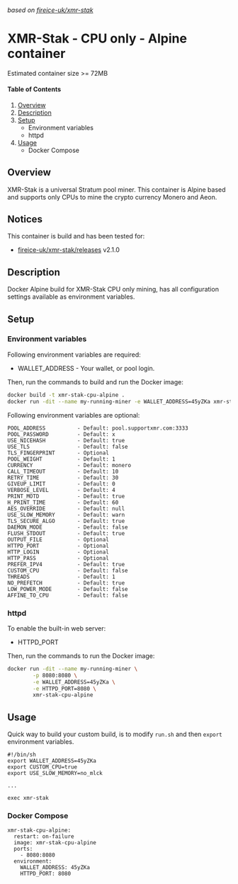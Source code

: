 ###### based on [fireice-uk/xmr-stak]
# XMR-Stak - CPU only - Alpine container

Estimated container size >= 72MB

#### Table of Contents

1. [Overview][Overview]
2. [Description][Description]
3. [Setup][Setup]
    * Environment variables
    * httpd
4. [Usage][Usage]
    * Docker Compose

## Overview

XMR-Stak is a universal Stratum pool miner. This container is Alpine based and supports only CPUs to mine the crypto currency Monero and Aeon.

## Notices

This container is build and has been tested for:

* [fireice-uk/xmr-stak/releases] v2.1.0

## Description

Docker Alpine build for XMR-Stak CPU only mining, has all configuration settings available as environment variables.

## Setup

### Environment variables

Following environment variables are required:

* WALLET_ADDRESS        - Your wallet, or pool login.

Then, run the commands to build and run the Docker image:

``` bash
docker build -t xmr-stak-cpu-alpine .
docker run -dit --name my-running-miner -e WALLET_ADDRESS=45yZKa xmr-stak-cpu-alpine
```

Following environment variables are optional:

```
POOL_ADDRESS          - Default: pool.supportxmr.com:3333
POOL_PASSWORD         - Default: x
USE_NICEHASH          - Default: true
USE_TLS               - Default: false
TLS_FINGERPRINT       - Optional
POOL_WEIGHT           - Default: 1
CURRENCY              - Default: monero
CALL_TIMEOUT          - Default: 10
RETRY_TIME            - Default: 30
GIVEUP_LIMIT          - Default: 0
VERBOSE_LEVEL         - Default: 4
PRINT_MOTD            - Default: true
H_PRINT_TIME          - Default: 60
AES_OVERRIDE          - Default: null
USE_SLOW_MEMORY       - Default: warn
TLS_SECURE_ALGO       - Default: true
DAEMON_MODE           - Default: false
FLUSH_STDOUT          - Default: true
OUTPUT_FILE           - Optional
HTTPD_PORT            - Optional
HTTP_LOGIN            - Optional
HTTP_PASS             - Optional
PREFER_IPV4           - Default: true
CUSTOM_CPU            - Default: false
THREADS               - Default: 1
NO_PREFETCH           - Default: true
LOW_POWER_MODE        - Default: false
AFFINE_TO_CPU         - Default: false
```

### httpd

To enable the built-in web server:

* HTTPD_PORT

Then, run the commands to run the Docker image:

``` bash
docker run -dit --name my-running-miner \
        -p 8080:8080 \
        -e WALLET_ADDRESS=45yZKa \
        -e HTTPD_PORT=8080 \
        xmr-stak-cpu-alpine
```

## Usage

Quick way to build your custom build, is to modify `run.sh` and then `export` environment variables.

```
#!/bin/sh
export WALLET_ADDRESS=45yZKa
export CUSTOM_CPU=true
export USE_SLOW_MEMORY=no_mlck

...

exec xmr-stak
```

### Docker Compose

```
xmr-stak-cpu-alpine:
  restart: on-failure
  image: xmr-stak-cpu-alpine
  ports:
    - 8080:8080
  environment:
    WALLET_ADDRESS: 45yZKa
    HTTPD_PORT: 8080
```

[Overview]: #overview
[Description]: #description
[Setup]: #setup
[Usage]: #usage

[fireice-uk/xmr-stak]: https://github.com/fireice-uk/xmr-stak
[fireice-uk/xmr-stak/releases]: https://github.com/fireice-uk/xmr-stak/releases
